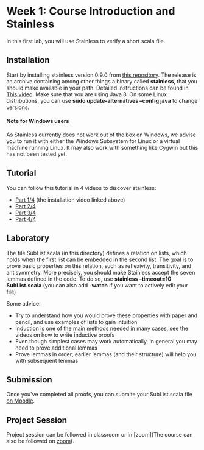 # Week 1: Course Introduction and Stainless

In this first lab, you will use Stainless to verify a short scala file.

## Installation

Start by installing stainless version 0.9.0 from [this repository](https://github.com/epfl-lara/stainless/releases). The release is an archive containing among other things a binary called **stainless**, that you should make available in your path. Detailed instructions can be found in [This video](https://tube.switch.ch/videos/03edee61). Make sure that you are using Java 8. On some Linux distributions, you can use **sudo update-alternatives –config java** to change versions. 

#### Note for Windows users

As Stainless currently does not work out of the box on Windows, we advise you to run it with either the Windows Subsystem for Linux or a virtual machine running Linux. It may also work with something like Cygwin but this has not been tested yet.

## Tutorial

You can follow this tutorial in 4 videos to discover stainless:

- [Part 1/4](https://tube.switch.ch/videos/03edee61) (the installation video linked above)
- [Part 2/4](https://tube.switch.ch/videos/c22ea3e8)
- [Part 3/4](https://tube.switch.ch/videos/7f57f7a9)
- [Part 4/4](https://tube.switch.ch/videos/2a9fd35c)

## Laboratory
The file SubList.scala (in this directory) defines a relation on lists, which holds when the first list can be embedded in the second list. The goal is to prove basic properties on this relation, such as reflexivity, transitivity, and antisymmetry. More precisely, you should make Stainless accept the seven lemmas defined in the code. To do so, use **stainless –timeout=10 SubList.scala** (you can also add **-watch** if you want to actively edit your file)

 Some advice:

- Try to understand how you would prove these properties with paper and pencil, and use examples of lists to gain intuition
- Induction is one of the main methods needed in many cases, see the videos on how to write inductive proofs
- Even though simplest cases may work automatically, in general you may need to prove additional lemmas
- Prove lemmas in order; earlier lemmas (and their structure) will help you with subsequent lemmas

## Submission
Once you've completed all proofs, you can submite your SubList.scala file [on Moodle](https://moodle.epfl.ch/mod/assign/view.php?id=1092878).

## Project Session
Project session can be followed in classroom or in [zoom](The course can also be followed on [zoom](https://epfl.zoom.us/j/69030789600)).
